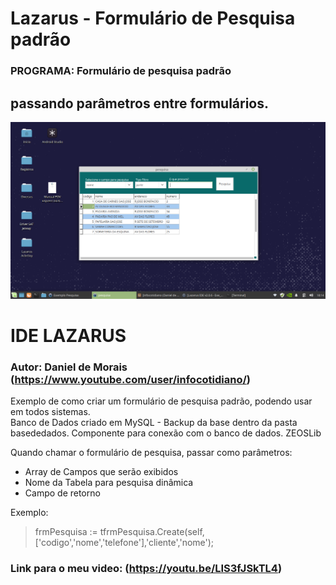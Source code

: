 # Lazarus - Formulário de Pesquisa padrão
### PROGRAMA: Formulário de pesquisa padrão
## passando parâmetros entre formulários.

![Daniel de Morais - Infocotidiano](./telapesquisa.png)

# IDE LAZARUS 

### Autor: Daniel de Morais (https://www.youtube.com/user/infocotidiano/)

Exemplo de como criar um formulário de pesquisa padrão, podendo usar em todos sistemas.<br>
Banco de Dados criado em MySQL - Backup da base dentro da pasta basededados.
Componente para conexão com o banco de dados. ZEOSLib

Quando chamar o formulário de pesquisa, passar como parâmetros:<br>
* Array de Campos que serão exibidos<br>
* Nome da Tabela para pesquisa dinâmica<br>
* Campo de retorno<br>

Exemplo:
> frmPesquisa := tfrmPesquisa.Create(self,['codigo','nome','telefone'],'cliente','nome');


### Link para o meu video: (https://youtu.be/LIS3fJSkTL4)
